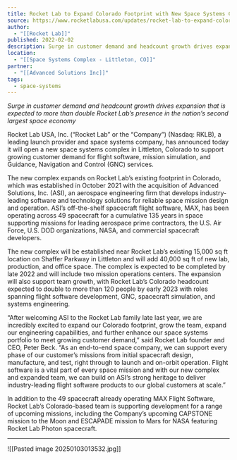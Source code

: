 ```yaml
---
title: Rocket Lab to Expand Colorado Footprint with New Space Systems Complex 
source: https://www.rocketlabusa.com/updates/rocket-lab-to-expand-colorado-footprint-with-new-space-systems-complex/
author:
  - "[[Rocket Lab]]"
published: 2022-02-02
description: Surge in customer demand and headcount growth drives expansion that is expected to more than double Rocket Lab’s presence in the nation’s second largest space economy
location:
  - "[[Space Systems Complex - Littleton, CO]]"
partner:
  - "[[Advanced Solutions Inc]]"
tags:
  - space-systems
---
```


*Surge in customer demand and headcount growth drives expansion that is expected to more than double Rocket Lab’s presence in the nation’s second largest space economy*

Rocket Lab USA, Inc. (“Rocket Lab” or the “Company”) (Nasdaq: RKLB), a leading launch provider and space systems company, has announced today it will open a new space systems complex in Littleton, Colorado to support growing customer demand for flight software, mission simulation, and Guidance, Navigation and Control (GNC) services.

The new complex expands on Rocket Lab’s existing footprint in Colorado, which was established in October 2021 with the acquisition of Advanced Solutions, Inc. (ASI), an aerospace engineering firm that develops industry-leading software and technology solutions for reliable space mission design and operation. ASI’s off-the-shelf spacecraft flight software, MAX, has been operating across 49 spacecraft for a cumulative 135 years in space supporting missions for leading aerospace prime contractors, the U.S. Air Force, U.S. DOD organizations, NASA, and commercial spacecraft developers.

The new complex will be established near Rocket Lab’s existing 15,000 sq ft location on Shaffer Parkway in Littleton and will add 40,000 sq ft of new lab, production, and office space. The complex is expected to be completed by late 2022 and will include two mission operations centers. The expansion will also support team growth, with Rocket Lab’s Colorado headcount expected to double to more than 120 people by early 2023 with roles spanning flight software development, GNC, spacecraft simulation, and systems engineering.

“After welcoming ASI to the Rocket Lab family late last year, we are incredibly excited to expand our Colorado footprint, grow the team, expand our engineering capabilities, and further enhance our space systems portfolio to meet growing customer demand,” said Rocket Lab founder and CEO, Peter Beck. “As an end-to-end space company, we can support every phase of our customer’s missions from initial spacecraft design, manufacture, and test, right through to launch and on-orbit operation. Flight software is a vital part of every space mission and with our new complex and expanded team, we can build on ASI’s strong heritage to deliver industry-leading flight software products to our global customers at scale.”

In addition to the 49 spacecraft already operating MAX Flight Software, Rocket Lab’s Colorado-based team is supporting development for a range of upcoming missions, including the Company’s upcoming CAPSTONE mission to the Moon and ESCAPADE mission to Mars for NASA featuring Rocket Lab Photon spacecraft.

---

![[Pasted image 20250103013532.jpg]]
